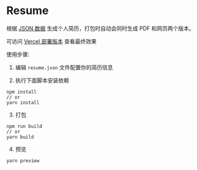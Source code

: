 # Resume

根据 [JSON 数据](./resume.json) 生成个人简历，打包时自动会同时生成 PDF 和网页两个版本。

可访问 [Vercel 部署版本](http://shenkang.vercel.app) 查看最终效果

使用步骤: 

1. 编辑 `resume.json` 文件配置你的简历信息

2. 执行下面脚本安装依赖
```
npm install
// or
yarn install
```
3. 打包
```
npm run build
// or
yarn build
```
4. 预览
```
yarn preview
```
